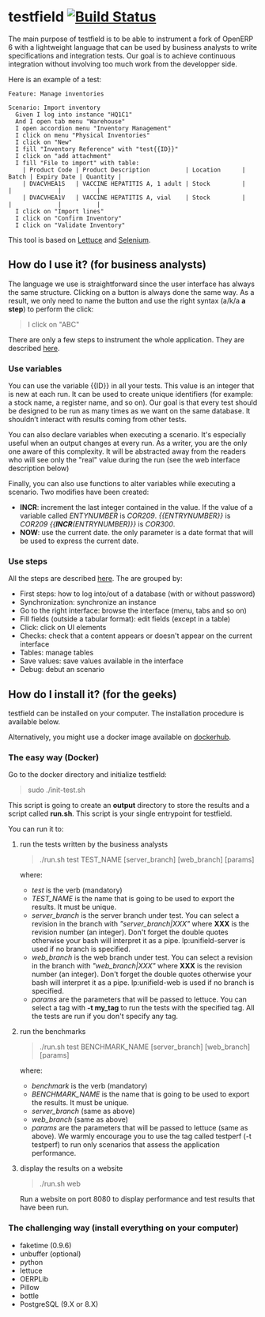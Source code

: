 # testfield [![Build Status](https://travis-ci.org/hectord/testfield.svg?branch=master)](https://travis-ci.org/hectord/testfield)
The main purpose of testfield is to be able to instrument a fork of OpenERP 6 with a lightweight language that can be used by business analysts to write specifications and integration tests. Our goal is to achieve continuous integration without involving too much work from the developper side.

Here is an example of a test:
```
Feature: Manage inventories

Scenario: Import inventory
  Given I log into instance "HQ1C1"
  And I open tab menu "Warehouse"
  I open accordion menu "Inventory Management"
  I click on menu "Physical Inventories"
  I click on "New"
  I fill "Inventory Reference" with "test{{ID}}"
  I click on "add attachment"
  I fill "File to import" with table:
    | Product Code | Product Description          | Location      | Batch | Expiry Date | Quantity |
    | DVACVHEA1S   | VACCINE HEPATITIS A, 1 adult | Stock         |       |             |          |
    | DVACVHEA1V   | VACCINE HEPATITIS A, vial    | Stock         |       |             |          |
  I click on "Import lines"
  I click on "Confirm Inventory"
  I click on "Validate Inventory"  
```

This tool is based on [Lettuce](https://github.com/gabrielfalcao/lettuce) and [Selenium](https://github.com/SeleniumHQ/selenium).

## How do I use it? (for business analysts)

The language we use is straightforward since the user interface has always the same structure.  Clicking on a button is always done the same way.  As a result, we only need to name the button and use the right syntax (a/k/a **a step**) to perform the click:
> I click on "ABC"

There are only a few steps to instrument the whole application. They are described [here](https://github.com/hectord/testfield/wiki/Steps).

### Use variables
You can use the variable {{ID}} in all your tests. This value is an integer that is new at each run. It can be used to create unique identifiers (for example: a stock name, a register name, and so on). Our goal is that every test should be designed to be run as many times as we want on the same database. It shouldn’t interact with results coming from other tests. 

You can also declare variables when executing a scenario. It's especially useful when an output changes at every run. As a writer, you are the only one aware of this complexity. It will be abstracted away from the readers who will see only the "real" value during the run (see the web interface description below)

Finally, you can also use functions to alter variables while executing a scenario. Two modifies have been created:
* **INCR**: increment the last integer contained in the value. If the value of a variable called _ENTYNUMBER_ is _COR209_.  _{{ENTRYNUMBER}}_ is _COR209_ _{{**INCR**(ENTRYNUMBER)}}_ is _COR300_.
* **NOW**: use the current date. the only parameter is a date format that will be used to express the current date.

### Use steps

All the steps are described [here](https://github.com/hectord/testfield/wiki/Steps). The are grouped by:
+ First steps: how to log into/out of a database (with or without password)
+ Synchronization: synchronize an instance
+ Go to the right interface: browse the interface (menu, tabs and so on)
+ Fill fields (outside a tabular format): edit fields (except in a table)
+ Click: click on UI elements
+ Checks: check that a content appears or doesn't appear on the current interface
+ Tables: manage tables
+ Save values: save values available in the interface
+ Debug: debut an scenario

## How do I install it? (for the geeks)

testfield can be installed on your computer. The installation procedure is available below.

Alternatively, you might use a docker image available on [dockerhub](https://hub.docker.com/r/hectord/autotestfield/).

### The easy way (Docker)

Go to the docker directory and initialize testfield:
> sudo ./init-test.sh

This script is going to create an **output** directory to store the results and a script called **run.sh**. This script is your single entrypoint for testfield.

You can run it to:

1. run the tests written by the business analysts
   > ./run.sh test TEST_NAME [server_branch] [web_branch] [params]

   where:
   + _test_ is the verb (mandatory)
   + _TEST\_NAME_ is the name that is going to be used to export the results. It must be unique.
   + _server\_branch_ is the server branch under test. You can select a revision in the branch with _"server\_branch\|XXX"_ where **XXX** is the revision number (an integer). Don't forget the double quotes otherwise your bash will interpret it as a pipe. lp:unifield-server is used if no branch is specified.
   + _web\_branch_ is the web branch under test. You can select a revision in the branch with _"web\_branch\|XXX"_ where **XXX** is the revision number (an integer). Don't forget the double quotes otherwise your bash will interpret it as a pipe. lp:unifield-web is used if no branch is specified.
   + _params_ are the parameters that will be passed to lettuce. You can select a tag with **-t my_tag** to run the tests with the specified tag. All the tests are run if you don't specify any tag.

2. run the benchmarks
   > ./run.sh test BENCHMARK_NAME [server_branch] [web_branch] [params]

   where:
   + _benchmark_ is the verb (mandatory)
   + _BENCHMARK\_NAME_ is the name that is going to be used to export the results. It must be unique.
   + _server\_branch_ (same as above)
   + _web\_branch_ (same as above)
   + _params_ are the parameters that will be passed to lettuce (same as above). We warmly encourage you to use the tag called testperf (-t testperf) to run only scenarios that assess the application performance.

3. display the results on a website
   > ./run.sh web

   Run a website on port 8080 to display performance and test results that have been run.

### The challenging way (install everything on your computer)

+ faketime (0.9.6)
+ unbuffer (optional)
+ python
 + lettuce
 + OERPLib
 + Pillow
 + bottle
+ PostgreSQL (9.X or 8.X)


